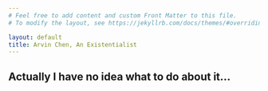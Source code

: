 ```yaml
---
# Feel free to add content and custom Front Matter to this file.
# To modify the layout, see https://jekyllrb.com/docs/themes/#overriding-theme-defaults

layout: default
title: Arvin Chen, An Existentialist
---
```

## **Actually I have no idea what to do about it...**
